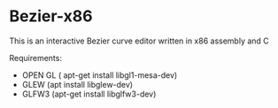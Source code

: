 # Bezier-x86
This is an interactive Bezier curve editor written in x86 assembly and C

Requirements:
- OPEN GL ( apt-get install libgl1-mesa-dev)
- GLEW (apt install libglew-dev)
- GLFW3 (apt-get install libglfw3-dev)